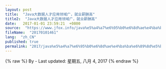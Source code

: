 ```yaml
---
layout: post
title:  "Java大数据人才应用领域广，就业薪酬高"
title2:  "Java大数据人才应用领域广，就业薪酬高"
date:   2017-01-01 23:59:21  +0800
source:  "https://www.jfox.info/java%e5%a4%a7%e6%95%b0%e6%8d%ae%e4%ba%ba%e6%89%8d%e5%ba%94%e7%94%a8%e9%a2%86%e5%9f%9f%e5%b9%bf%e5%b0%b1%e4%b8%9a%e8%96%aa%e9%85%ac%e9%ab%98.html"
fileName:  "20170101461"
lang:  "zh_CN"
published: true
permalink: "2017/java%e5%a4%a7%e6%95%b0%e6%8d%ae%e4%ba%ba%e6%89%8d%e5%ba%94%e7%94%a8%e9%a2%86%e5%9f%9f%e5%b9%bf%e5%b0%b1%e4%b8%9a%e8%96%aa%e9%85%ac%e9%ab%98.html"
---
```

{% raw %}
By  - Last updated: 星期五, 八月 4, 2017
{% endraw %}